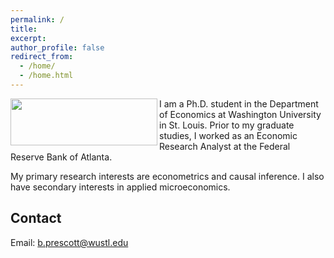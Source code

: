 ```yaml
---
permalink: /
title: 
excerpt:
author_profile: false
redirect_from: 
  - /home/
  - /home.html
---
```

<img align="left" src="{{ site.url }}{{ site.baseurl }}/images/wustl-profile-picture.png" alt="" height= "75" width="235" style="float:left;"/>

I am a Ph.D. student in the Department of Economics at Washington University in St. Louis. Prior to my graduate studies, I worked as an Economic Research Analyst at the Federal Reserve Bank of Atlanta.

My primary research interests are econometrics and causal inference. I also have secondary interests in applied microeconomics.

## Contact
Email: [b.prescott@wustl.edu](mailto::b.prescott@wustl.edu)